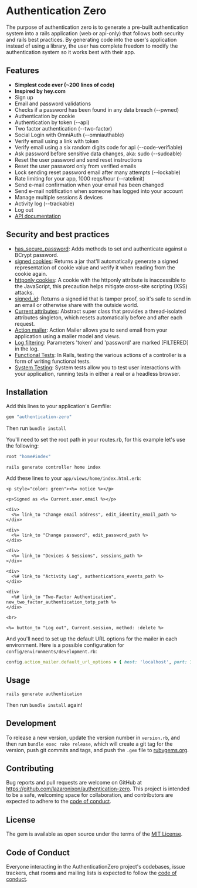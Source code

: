 # Authentication Zero

The purpose of authentication zero is to generate a pre-built authentication system into a rails application (web or api-only) that follows both security and rails best practices. By generating code into the user's application instead of using a library, the user has complete freedom to modify the authentication system so it works best with their app.

## Features

- **Simplest code ever (~200 lines of code)**
- **Inspired by hey.com**
- Sign up
- Email and password validations
- Checks if a password has been found in any data breach (--pwned)
- Authentication by cookie
- Authentication by token (--api)
- Two factor authentication (--two-factor)
- Social Login with OmniAuth (--omniauthable)
- Verify email using a link with token
- Verify email using a six random digits code for api (--code-verifiable)
- Ask password before sensitive data changes, aka: sudo (--sudoable)
- Reset the user password and send reset instructions
- Reset the user password only from verified emails
- Lock sending reset password email after many attempts (--lockable)
- Rate limiting for your app, 1000 reqs/hour (--ratelimit)
- Send e-mail confirmation when your email has been changed
- Send e-mail notification when someone has logged into your account
- Manage multiple sessions & devices
- Activity log (--trackable)
- Log out
- [API documentation](https://github.com/lazaronixon/authentication-zero/blob/master/authentication-zero-api.md)

## Security and best practices

- [has_secure_password](https://api.rubyonrails.org/classes/ActiveModel/SecurePassword/ClassMethods.html#method-i-has_secure_password): Adds methods to set and authenticate against a BCrypt password.
- [signed cookies](https://api.rubyonrails.org/classes/ActionDispatch/Cookies.html): Returns a jar that'll automatically generate a signed representation of cookie value and verify it when reading from the cookie again.
- [httponly cookies](https://api.rubyonrails.org/classes/ActionDispatch/Cookies.html): A cookie with the httponly attribute is inaccessible to the JavaScript, this precaution helps mitigate cross-site scripting (XSS) attacks.
- [signed_id](https://api.rubyonrails.org/classes/ActiveRecord/SignedId.html): Returns a signed id that is tamper proof, so it's safe to send in an email or otherwise share with the outside world.
- [Current attributes](https://api.rubyonrails.org/classes/ActiveSupport/CurrentAttributes.html): Abstract super class that provides a thread-isolated attributes singleton, which resets automatically before and after each request.
- [Action mailer](https://api.rubyonrails.org/classes/ActionMailer/Base.html): Action Mailer allows you to send email from your application using a mailer model and views.
- [Log filtering](https://guides.rubyonrails.org/action_controller_overview.html#log-filtering): Parameters 'token' and 'password' are marked [FILTERED] in the log.
- [Functional Tests](https://guides.rubyonrails.org/testing.html#functional-tests-for-your-controllers): In Rails, testing the various actions of a controller is a form of writing functional tests.
- [System Testing](https://guides.rubyonrails.org/testing.html#system-testing): System tests allow you to test user interactions with your application, running tests in either a real or a headless browser.

## Installation

Add this lines to your application's Gemfile:

```ruby
gem "authentication-zero"
```

Then run `bundle install`

You'll need to set the root path in your routes.rb, for this example let's use the following:

```ruby
root "home#index"
```

```
rails generate controller home index
```

Add these lines to your `app/views/home/index.html.erb`:

```html+erb
<p style="color: green"><%= notice %></p>

<p>Signed as <%= Current.user.email %></p>

<div>
  <%= link_to "Change email address", edit_identity_email_path %>
</div>

<div>
  <%= link_to "Change password", edit_password_path %>
</div>

<div>
  <%= link_to "Devices & Sessions", sessions_path %>
</div>

<div>
  <%# link_to "Activity Log", authentications_events_path %>
</div>

<div>
  <%# link_to "Two-Factor Authentication", new_two_factor_authentication_totp_path %>
</div>

<br>

<%= button_to "Log out", Current.session, method: :delete %>
```

And you'll need to set up the default URL options for the mailer in each environment. Here is a possible configuration for `config/environments/development.rb`:

```ruby
config.action_mailer.default_url_options = { host: 'localhost', port: 3000 }
```

## Usage

```
rails generate authentication
```

Then run `bundle install` again!

## Development

To release a new version, update the version number in `version.rb`, and then run `bundle exec rake release`, which will create a git tag for the version, push git commits and tags, and push the `.gem` file to [rubygems.org](https://rubygems.org).

## Contributing

Bug reports and pull requests are welcome on GitHub at https://github.com/lazaronixon/authentication-zero. This project is intended to be a safe, welcoming space for collaboration, and contributors are expected to adhere to the [code of conduct](https://github.com/lazaronixon/authentication-zero/blob/main/CODE_OF_CONDUCT.md).


## License

The gem is available as open source under the terms of the [MIT License](https://opensource.org/licenses/MIT).

## Code of Conduct

Everyone interacting in the AuthenticationZero project's codebases, issue trackers, chat rooms and mailing lists is expected to follow the [code of conduct](https://github.com/lazaronixon/authentication-zero/blob/main/CODE_OF_CONDUCT.md).
